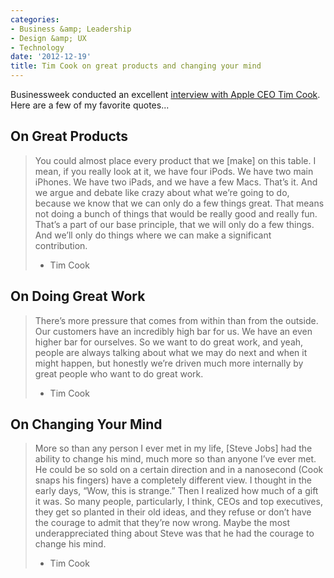 ```yaml
---
categories:
- Business &amp; Leadership
- Design &amp; UX
- Technology
date: '2012-12-19'
title: Tim Cook on great products and changing your mind
---
```


Businessweek conducted an excellent <a href="http://www.businessweek.com/articles/2012-12-06/tim-cooks-freshman-year-the-apple-ceo-speaks">interview with Apple CEO Tim Cook</a>. Here are a few of my favorite quotes...

<h2>On Great Products</h2>

<blockquote>You could almost place every product that we [make] on this table. I mean, if you really look at it, we have four iPods. We have two main iPhones. We have two iPads, and we have a few Macs. That’s it. And we argue and debate like crazy about what we’re going to do, because we know that we can only do a few things great. That means not doing a bunch of things that would be really good and really fun. That’s a part of our base principle, that we will only do a few things. And we’ll only do things where we can make a significant contribution.

- Tim Cook</blockquote>

<h2>On Doing Great Work</h2>

<blockquote>There’s more pressure that comes from within than from the outside. Our customers have an incredibly high bar for us. We have an even higher bar for ourselves. So we want to do great work, and yeah, people are always talking about what we may do next and when it might happen, but honestly we’re driven much more internally by great people who want to do great work.

- Tim Cook</blockquote>

<h2>On Changing Your Mind</h2>

<blockquote>More so than any person I ever met in my life, [Steve Jobs] had the ability to change his mind, much more so than anyone I’ve ever met. He could be so sold on a certain direction and in a nanosecond (Cook snaps his fingers) have a completely different view. I thought in the early days, “Wow, this is strange.” Then I realized how much of a gift it was. So many people, particularly, I think, CEOs and top executives, they get so planted in their old ideas, and they refuse or don’t have the courage to admit that they’re now wrong. Maybe the most underappreciated thing about Steve was that he had the courage to change his mind.

- Tim Cook</blockquote>